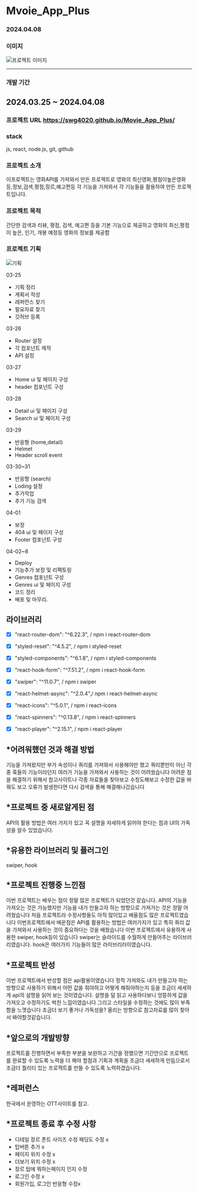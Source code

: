 # Mvoie_App_Plus

### 2024.04.08

### 이미지

![프로젝트 이미지](https://github.com/swg4020/Movie_App_Plus/assets/162289678/135a0d6b-4dc2-4020-a670-9bd6096e3771)

---

### 개발 기간

## 2024.03.25 ~ 2024.04.08
### 프로젝트 URL https://swg4020.github.io/Movie_App_Plus/

### stack

js, react, node.js, git, github

### 프로젝트 소개

이프로젝트는 영화API를 가져와서 만든 프로젝트로 영화의 최신영화,평점이높은영화등,정보,검색,평점,장르,예고편등 각 기능을 가져와서 각 기능들을 활용하여 만든 프로젝트입니다.

### 프로젝트 목적

간단한 검색과 리뷰, 평점, 검색, 예고편 등을 기본 기능으로 제공하고 영화의 최신,평점이 높은, 인기, 개봉 예정등 영화의 정보를 제공함

### 프로젝트 기획

![기획](https://github.com/swg4020/Movie_App_Plus/assets/162289678/66c9c890-e3c0-4781-ba8f-10ce4f13812c)

03-25

- 기획 정리
- 계획서 작성
- 레퍼런스 찾기
- 필요자료 찾기
- 깃허브 등록

03-26

- Router 설정
- 각 컴포넌트 제작
- API 설정

03-27

- Home ui 및 페이지 구성
- header 컴포넌트 구성

03-28

- Detail ui 및 페이지 구성
- Search ui 및 페이지 구성

03-29

- 반응형 (home,detail)
- Helmet
- Header scroll event

03-30~31

- 반응형 (search)
- Loding 설정
- 추가작업
- 추가 기능 검색

04-01

- 보정
- 404 ui 및 페이지 구성
- Footer 컴포넌트 구성

04-02~8

- Deploy
- 기능추가 보정 및 리팩토링
- Genres 컴포넌트 구성
- Genres ui 및 페이지 구성
- 코드 정리
- 배포 및 마무리.


## 라이브러리

- [x] "react-router-dom": "^6.22.3", / npm i react-router-dom
- [x] "styled-reset": "^4.5.2", / npm i styled-reset
- [x] "styled-components": "^6.1.8", / npm i styled-components
- [x] "react-hook-form": "^7.51.2", / npm i react-hook-form
- [x] "swiper": "^11.0.7", / npm i swiper
- [x] "react-helmet-async": "^2.0.4",/ npm i react-helmet-async
- [x] "react-icons": "^5.0.1", / npm i react-icons
- [x] "react-spinners": "^0.13.8", / npm i react-spinners
- [x] "react-player": "^2.15.1", / npm i react-player


## *어려워했던 것과 해결 방법

기능을 가져왔지만 부가 속성이나 쿼리를 가져와서 사용해야만 했고 쿼리뿐만이 아닌 각종 훅들의 기능이라던지 여러가 기능을 가져와서 사용하는 것이 어려웠습니다
어려운 점을 해결하기 위해서 참고사이트나 각종 자료들을 찾아보고 수정도해보고 수정한 값을 바꿔도 보고 오류가 발생한다면 다시 검색을 통해 해결해나갔습니다

## *프로젝트 중 새로알게된 점

API의 활용 방법은 여러 가지가 있고 꼭 설명을 자세하게 읽어야 한다는 점과 
UI의 가독성을 알수 있었습니다.

## *유용한 라이브러리 및 플러그인 

swiper, hook

## *프로젝트 진행중 느낀점

이번 프로젝트는 배우는 점이 정말 많은 프로젝트가 되었던것 같습니다. API의 기능을 가져오는 것은 가능했지만 기능을 내가 만들고자 하는 방향으로 가져가는 것은 정말 어려웠습니다  처음 프로젝트라 수정사항들도 아직 많이있고 배울점도 많은 프로젝트였습니다
이번프로젝트에서 배운점은 API를 활용하는 방법은 여러가지가 있고 특히 쿼리 값을 가져와서 사용하는 것이 중요하다는 것을 배웠습니다 이번 프로젝트에서 유용하게 사용한 swiper, hook등이 있습니다 swiper는 슬라이드를 수월하게 만들어주는 라이브러리였습니다. hook은 여러가지 기능들이 많은 라이브리러이였습니다.

## *프로젝트 반성

이번 프로젝트에서 반성할 점은 api활용이였습니다 정작 가져와도 내가 만들고자 하는 방향으로 사용하기 위해서 어떤 값을 줘야하고 어떻게 해줘야하는지 등을 조금더 세세하게 api의 설명을 읽어 보는 것이였습니다. 설명을 덜 읽고 사용하다보니 엉뚱하게 값을 가져오고 수정하기도 벅찬 느낌이였습니다 그리고 스타일을 수정하는 것에도 많이 부족함을 느꼇습니다 조금더 보기 좋거나 가독성을? 올리는 방향으로 참고자료를 많이 찾아서 봐야할것같습니다.

## *앞으로의 개발방향
프로젝트를 진행하면서 부족한 부분을 보완하고 기간을 정했으면 기간안으로 프로젝트를 완료할 수 있도록 노력을 더 해야 할점과 기획과 계획을 조금더 세세하게 만듬으로서 조금더 퀄리티 있는 프로젝트를 만들 수 있도록 노력하겠습니다.

## *레퍼런스
한국에서 운영하는 OTT사이트를 참고.

## *프로젝트 종료 후 수정 사항
- 디테일 장르 폰트 사이즈 수정 패딩도 수정 x
- 탑버튼 추가 x
- 페이지 위치 수정 x
- 더보기 위치 수정 x
- 장르 탑에 뭐하는페이지 인지 수정
- 로그인 수정 x
- 회원가입, 로그인 반응형 수정x
